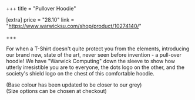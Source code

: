 +++
title = "Pullover Hoodie"

[extra]
price = "28.10"
link = "https://www.warwicksu.com/shop/product/10274140/"

+++

For when a T-Shirt doesn't quite protect you from the elements, introducing our brand new, state of the art, never seen before invention - a pull-over hoodie! We have "Warwick Computing" down the sleeve to show how utterly irresistible you are to everyone, the dots logo on the other, and the society's shield logo on the chest of this comfortable hoodie.

(Base colour has been updated to be closer to our grey)  
(Size options can be chosen at checkout)